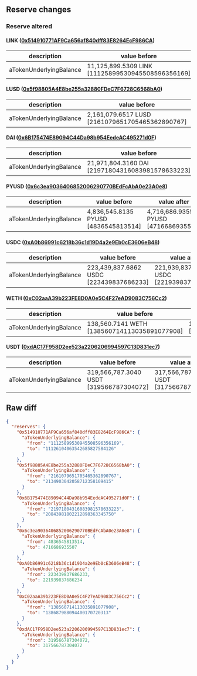 ## Reserve changes

### Reserve altered

#### LINK ([0x514910771AF9Ca656af840dff83E8264EcF986CA](https://etherscan.io/address/0x514910771AF9Ca656af840dff83E8264EcF986CA))

| description | value before | value after |
| --- | --- | --- |
| aTokenUnderlyingBalance | 11,125,899.5309 LINK [11125899530945508596356169] | 11,126,104.0635 LINK [11126104063542685827584126] |


#### LUSD ([0x5f98805A4E8be255a32880FDeC7F6728C6568bA0](https://etherscan.io/address/0x5f98805A4E8be255a32880FDeC7F6728C6568bA0))

| description | value before | value after |
| --- | --- | --- |
| aTokenUnderlyingBalance | 2,161,079.6517 LUSD [2161079651705465362890767] | 2,134,903.0420 LUSD [2134903042058712358109415] |


#### DAI ([0x6B175474E89094C44Da98b954EedeAC495271d0F](https://etherscan.io/address/0x6B175474E89094C44Da98b954EedeAC495271d0F))

| description | value before | value after |
| --- | --- | --- |
| aTokenUnderlyingBalance | 21,971,804.3160 DAI [21971804316083981578633223] | 20,843,981.8022 DAI [20843981802212898363345750] |


#### PYUSD ([0x6c3ea9036406852006290770BEdFcAbA0e23A0e8](https://etherscan.io/address/0x6c3ea9036406852006290770BEdFcAbA0e23A0e8))

| description | value before | value after |
| --- | --- | --- |
| aTokenUnderlyingBalance | 4,836,545.8135 PYUSD [4836545813514] | 4,716,686.9355 PYUSD [4716686935507] |


#### USDC ([0xA0b86991c6218b36c1d19D4a2e9Eb0cE3606eB48](https://etherscan.io/address/0xA0b86991c6218b36c1d19D4a2e9Eb0cE3606eB48))

| description | value before | value after |
| --- | --- | --- |
| aTokenUnderlyingBalance | 223,439,837.6862 USDC [223439837686233] | 221,939,837.6862 USDC [221939837686234] |


#### WETH ([0xC02aaA39b223FE8D0A0e5C4F27eAD9083C756Cc2](https://etherscan.io/address/0xC02aaA39b223FE8D0A0e5C4F27eAD9083C756Cc2))

| description | value before | value after |
| --- | --- | --- |
| aTokenUnderlyingBalance | 138,560.7141 WETH [138560714113035891077908] | 138,687.9880 WETH [138687988094400170720313] |


#### USDT ([0xdAC17F958D2ee523a2206206994597C13D831ec7](https://etherscan.io/address/0xdAC17F958D2ee523a2206206994597C13D831ec7))

| description | value before | value after |
| --- | --- | --- |
| aTokenUnderlyingBalance | 319,566,787.3040 USDT [319566787304072] | 317,566,787.3040 USDT [317566787304072] |


## Raw diff

```json
{
  "reserves": {
    "0x514910771AF9Ca656af840dff83E8264EcF986CA": {
      "aTokenUnderlyingBalance": {
        "from": "11125899530945508596356169",
        "to": "11126104063542685827584126"
      }
    },
    "0x5f98805A4E8be255a32880FDeC7F6728C6568bA0": {
      "aTokenUnderlyingBalance": {
        "from": "2161079651705465362890767",
        "to": "2134903042058712358109415"
      }
    },
    "0x6B175474E89094C44Da98b954EedeAC495271d0F": {
      "aTokenUnderlyingBalance": {
        "from": "21971804316083981578633223",
        "to": "20843981802212898363345750"
      }
    },
    "0x6c3ea9036406852006290770BEdFcAbA0e23A0e8": {
      "aTokenUnderlyingBalance": {
        "from": 4836545813514,
        "to": 4716686935507
      }
    },
    "0xA0b86991c6218b36c1d19D4a2e9Eb0cE3606eB48": {
      "aTokenUnderlyingBalance": {
        "from": 223439837686233,
        "to": 221939837686234
      }
    },
    "0xC02aaA39b223FE8D0A0e5C4F27eAD9083C756Cc2": {
      "aTokenUnderlyingBalance": {
        "from": "138560714113035891077908",
        "to": "138687988094400170720313"
      }
    },
    "0xdAC17F958D2ee523a2206206994597C13D831ec7": {
      "aTokenUnderlyingBalance": {
        "from": 319566787304072,
        "to": 317566787304072
      }
    }
  }
}
```